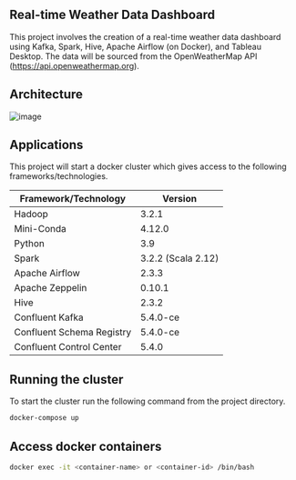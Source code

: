 ##  Real-time Weather Data Dashboard
This project involves the creation of a real-time weather data dashboard using Kafka, Spark, Hive, Apache Airflow (on Docker), and Tableau Desktop. The data will be sourced from the OpenWeatherMap API (https://api.openweathermap.org).

## Architecture 

![image](https://github.com/mabouelkhir/Real-Time-Weather-Data/assets/95728627/098d0945-291f-439f-9187-2385810f963a)


## Applications
This project will start a docker cluster which gives access to the following frameworks/technologies.

| Framework/Technology         | Version            |
| ---------------------------- | ------------------ |
| Hadoop                       | 3.2.1              |
| Mini-Conda                   | 4.12.0             |
| Python                       | 3.9                |
| Spark                        | 3.2.2 (Scala 2.12) |
| Apache Airflow               | 2.3.3              |
| Apache Zeppelin              | 0.10.1             |
| Hive                         | 2.3.2              |
| Confluent Kafka              | 5.4.0-ce           |
| Confluent Schema Registry    | 5.4.0-ce           |
| Confluent Control Center     | 5.4.0              |

## Running the cluster
To start the cluster run the following command from the project directory.
```sh
docker-compose up
```

## Access docker containers
```sh
docker exec -it <container-name> or <container-id> /bin/bash
```
